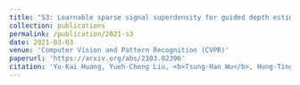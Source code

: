 ```yaml
---
title: "S3: Learnable sparse signal superdensity for guided depth estimation"
collection: publications
permalink: /publication/2021-s3
date: 2021-03-03
venue: 'Computer Vision and Pattern Recognition (CVPR)'
paperurl: 'https://arxiv.org/abs/2103.02396'
citation: 'Yu-Kai Huang, Yueh-Cheng Liu, <b>Tsung-Han Wu</b>, Hung-Ting Su, Yu-Cheng Chang, Tsung-Lin Tsou, Yu-An Wang, and Winston H. Hsu. <br> <b><i>CVPR 2021</i></b>'
---
```


